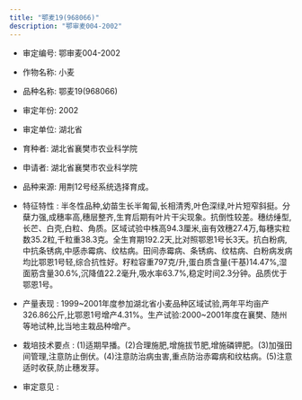 ```yaml
---
title: "鄂麦19(968066)"
description: "鄂审麦004-2002"
---
```

* 审定编号:  鄂审麦004-2002

*  作物名称:  小麦

*  品种名称:  鄂麦19(968066)

*  审定年份:  2002

*  审定单位:  湖北省

* 育种者:  湖北省襄樊市农业科学院

*  申请者:  湖北省襄樊市农业科学院

*  品种来源:  用荆12号经系统选择育成。

*  特征特性 : 
半冬性品种,幼苗生长半匍匐,长相清秀,叶色深绿,叶片短窄斜挺。分蘖力强,成穗率高,穗层整齐,生育后期有叶片干尖现象。抗倒性较差。穗纺缍型,长芒、白壳,白粒、角质。区域试验中株高94.3厘米,亩有效穗27.4万,每穗实粒数35.2粒,千粒重38.3克。全生育期192.2天,比对照鄂恩1号长3天。抗白粉病,中抗条锈病,中感赤霉病、纹枯病。田间赤霉病、条锈病、纹枯病、白粉病发病均比鄂恩1号轻,综合抗性好。籽粒容重797克/升,蛋白质含量(干基)14.47%,湿面筋含量30.6%,沉降值22.2毫升,吸水率63.7%,稳定时间2.3分钟。品质优于鄂恩1号。
 
*  产量表现 : 
1999~2001年度参加湖北省小麦品种区域试验,两年平均亩产326.86公斤,比鄂恩1号增产4.31%。生产试验:2000~2001年度在襄樊、随州等地试种,比当地主栽品种增产。

*  栽培技术要点 : 
(1)适期早播。(2)合理施肥,增施拔节肥,增施磷钾肥。(3)加强田间管理,注意防止倒伏。(4)注意防治病虫害,重点防治赤霉病和纹枯病。(5)注意适时收获,防止穗发芽。

*  审定意见 : 

